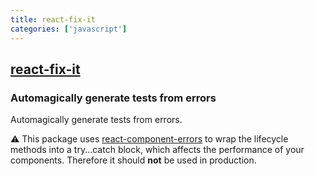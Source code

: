```yaml
---
title: react-fix-it
categories: ['javascript']
---
```

## [react-fix-it](https://github.com/MicheleBertoli/react-fix-it)

### Automagically generate tests from errors

Automagically generate tests from errors.

:warning: This package uses [react-component-errors](https://github.com/staxmanade/react-component-errors) to wrap the lifecycle methods into a try...catch block, which affects the performance of your components. Therefore it should **not** be used in production.
